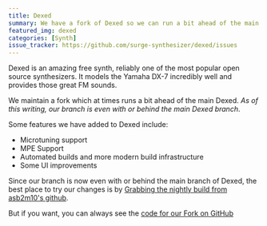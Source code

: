 ```yaml
---
title: Dexed
summary: We have a fork of Dexed so we can run a bit ahead of the main branch with features.
featured_img: dexed
categories: [Synth]
issue_tracker: https://github.com/surge-synthesizer/dexed/issues
---
```


Dexed is an amazing free synth, reliably one of the most popular open source synthesizers. It models the Yamaha DX-7 incredibly well and
provides those great FM sounds.

We maintain a fork which at times runs a bit ahead of the main Dexed. _As of this writing, our branch is even with
or behind the main Dexed branch_.

Some features we have added to Dexed include:

-   Microtuning support
-   MPE Support
-   Automated builds and more modern build infrastructure
-   Some UI improvements

Since our branch is now even with or behind the main branch of Dexed, the best place to try our changes
is by [Grabbing the nightly build from asb2m10's github](https://github.com/asb2m10/dexed/releases/tag/Nightly).

But if you want, you can always see the [code for our Fork on GitHub](https://github.com/surge-synthesizer/dexed.git)
